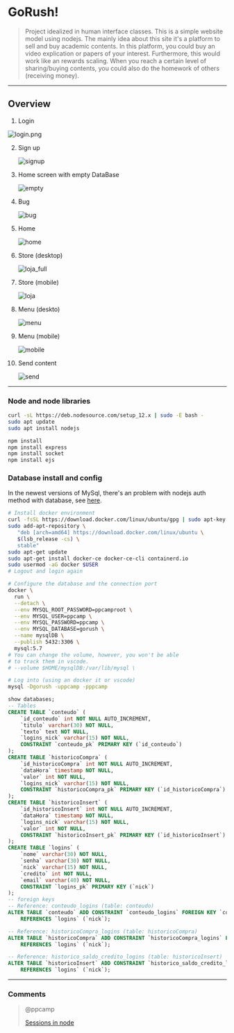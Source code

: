 # GoRush!

> Project idealized in human interface classes. This is a simple website model using nodejs. The mainly idea about this site it's a platform to sell and buy academic contents. In this platform, you could buy an video explication or papers of your interest. Furthermore, this would work like an rewards scaling. When you reach a certain level of sharing/buying contents, you could also do the homework of others (receiving money).

---

## Overview

1. Login

![login.png](screenshots/login.png)

2. Sign up
   
   ![signup](screenshots/newUser.png)

3. Home screen with empty DataBase
   
   ![empty](screenshots/empty_db.png)

4. Bug
   
   ![bug](screenshots/bug.png)

5. Home
   
   ![home](screenshots/home.png)

6. Store (desktop)
   
   ![loja_full](screenshots/loja_full.png)

7. Store (mobile)
   
   ![loja](screenshots/loja.png)

8. Menu (deskto)
   
   ![menu](screenshots/menu.png)

9. Menu (mobile)
   
   ![mobile](screenshots/mobile.png)

10. Send content
    
    ![send](screenshots/send_content.png)

---

### Node and node libraries

```bash
curl -sL https://deb.nodesource.com/setup_12.x | sudo -E bash -
sudo apt update
sudo apt install nodejs

npm install
npm install express
npm install socket
npm install ejs
```

### Database install and config

In the newest versions of MySql, there's an problem with nodejs auth method with database, see [here](https://stackoverflow.com/questions/50093144/mysql-8-0-client-does-not-support-authentication-protocol-requested-by-server).

```bash
# Install docker environment
curl -fsSL https://download.docker.com/linux/ubuntu/gpg | sudo apt-key add -
sudo add-apt-repository \
   "deb [arch=amd64] https://download.docker.com/linux/ubuntu \
   $(lsb_release -cs) \
   stable"
sudo apt-get update
sudo apt-get install docker-ce docker-ce-cli containerd.io
sudo usermod -aG docker $USER
# Logout and login again

# Configure the database and the connection port
docker \
  run \
  --detach \
  --env MYSQL_ROOT_PASSWORD=ppcamproot \
  --env MYSQL_USER=ppcamp \
  --env MYSQL_PASSWORD=ppcamp \
  --env MYSQL_DATABASE=gorush \
  --name mysqlDB \
  --publish 5432:3306 \
  mysql:5.7
# You can change the volume, however, you won't be able
# to track them in vscode.
# --volume $HOME/mysqlDB:/var/lib/mysql \

# Log into (using an docker it or vscode)
mysql -Dgorush -uppcamp -pppcamp
```

```sql
show databases;
-- Tables
CREATE TABLE `conteudo` (
    `id_conteudo` int NOT NULL AUTO_INCREMENT,
    `titulo` varchar(30) NOT NULL,
    `texto` text NOT NULL,
    `logins_nick` varchar(15) NOT NULL,
    CONSTRAINT `conteudo_pk` PRIMARY KEY (`id_conteudo`)
);
CREATE TABLE `historicoCompra` (
    `id_historicoCompra` int NOT NULL AUTO_INCREMENT,
    `dataHora` timestamp NOT NULL,
    `valor` int NOT NULL,
    `logins_nick` varchar(15) NOT NULL,
    CONSTRAINT `historicoCompra_pk` PRIMARY KEY (`id_historicoCompra`)
);
CREATE TABLE `historicoInsert` (
    `id_historicoInsert` int NOT NULL AUTO_INCREMENT,
    `dataHora` timestamp NOT NULL,
    `logins_nick` varchar(15) NOT NULL,
    `valor` int NOT NULL,
    CONSTRAINT `historicoInsert_pk` PRIMARY KEY (`id_historicoInsert`)
);
CREATE TABLE `logins` (
    `nome` varchar(30) NOT NULL,
    `senha` varchar(30) NOT NULL,
    `nick` varchar(15) NOT NULL,
    `credito` int NOT NULL,
    `email` varchar(40) NOT NULL,
    CONSTRAINT `logins_pk` PRIMARY KEY (`nick`)
);
-- foreign keys
-- Reference: conteudo_logins (table: conteudo)
ALTER TABLE `conteudo` ADD CONSTRAINT `conteudo_logins` FOREIGN KEY `conteudo_logins` (`logins_nick`)
    REFERENCES `logins` (`nick`);

-- Reference: historicoCompra_logins (table: historicoCompra)
ALTER TABLE `historicoCompra` ADD CONSTRAINT `historicoCompra_logins` FOREIGN KEY `historicoCompra_logins` (`logins_nick`)
    REFERENCES `logins` (`nick`);

-- Reference: historico_saldo_credito_logins (table: historicoInsert)
ALTER TABLE `historicoInsert` ADD CONSTRAINT `historico_saldo_credito_logins` FOREIGN KEY `historico_saldo_credito_logins` (`logins_nick`)
    REFERENCES `logins` (`nick`);
```

---

### Comments

> @ppcamp
> 
> [Sessions in node](https://codeforgeek.com/manage-session-using-node-js-express-4/)

